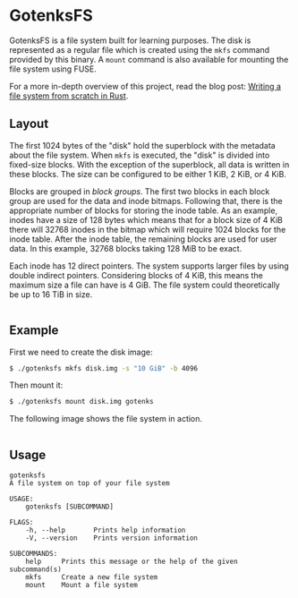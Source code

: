 # GotenksFS

GotenksFS is a file system built for learning purposes. The disk is represented
as a regular file which is created using the `mkfs` command provided by this
binary. A `mount` command is also available for mounting the file system using
FUSE.

For a more in-depth overview of this project, read the blog post: [Writing a
file system from scratch in
Rust](https://blog.carlosgaldino.com/writing-a-file-system-from-scratch-in-rust.html).

## Layout

The first 1024 bytes of the "disk" hold the superblock with the metadata about
the file system. When `mkfs` is executed, the "disk" is divided into fixed-size
blocks. With the exception of the superblock, all data is written in these
blocks. The size can be configured to be either 1 KiB, 2 KiB, or 4 KiB.

Blocks are grouped in _block groups_. The first two blocks in each block group
are used for the data and inode bitmaps. Following that, there is the
appropriate number of blocks for storing the inode table. As an example, inodes
have a size of 128 bytes which means that for a block size of 4 KiB there will
32768 inodes in the bitmap which will require 1024 blocks for the inode table.
After the inode table, the remaining blocks are used for user data. In this
example, 32768 blocks taking 128 MiB to be exact.

Each inode has 12 direct pointers. The system supports larger files by using
double indirect pointers. Considering blocks of 4 KiB, this means the maximum
size a file can have is 4 GiB. The file system could theoretically be up to 16
TiB in size.

<figure>
    <img src="https://blog.carlosgaldino.com/public/images/gotenksfs_block_group.svg" alt="" style="max-width: 100%;">
</figure>

## Example

First we need to create the disk image:

```bash
$ ./gotenksfs mkfs disk.img -s "10 GiB" -b 4096
```

Then mount it:

```bash
$ ./gotenksfs mount disk.img gotenks
```

The following image shows the file system in action.

<figure>
    <img src="https://blog.carlosgaldino.com/public/images/cp.gif" alt="" style="max-width: 100%;">
</figure>

## Usage

```
gotenksfs
A file system on top of your file system

USAGE:
    gotenksfs [SUBCOMMAND]

FLAGS:
    -h, --help       Prints help information
    -V, --version    Prints version information

SUBCOMMANDS:
    help     Prints this message or the help of the given subcommand(s)
    mkfs     Create a new file system
    mount    Mount a file system
```
